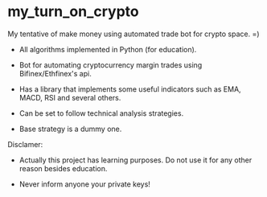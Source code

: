 # my_turn_on_crypto
My tentative of make money using automated trade bot for crypto space. =)

- All algorithms implemented in Python (for education). 

- Bot for automating cryptocurrency margin trades using Bifinex/Ethfinex's api.

- Has a library that implements some useful indicators such as EMA, MACD, RSI and several others.

- Can be set to follow technical analysis strategies.

- Base strategy is a dummy one.

Disclamer:

- Actually this project has learning purposes. Do not use it for any other reason besides education.

- Never inform anyone your private keys!
